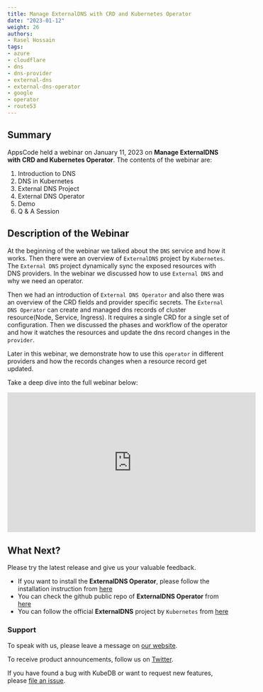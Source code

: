 ```yaml
---
title: Manage ExternalDNS with CRD and Kubernetes Operator
date: "2023-01-12"
weight: 26
authors:
- Rasel Hossain
tags:
- azure
- cloudflare
- dns
- dns-provider
- external-dns
- external-dns-operator
- google
- operator
- route53
---
```


## Summary
AppsCode held a webinar on January 11, 2023 on **Manage ExternalDNS with CRD and Kubernetes Operator**. The contents of the webinar are:

1) Introduction to DNS
2) DNS in Kubernetes
3) External DNS Project
4) External DNS Operator
5) Demo
6) Q & A Session

## Description of the Webinar
At the beginning of the webinar we talked about the `DNS` service and how it works. Then there were an overview of `ExternalDNS` project by `Kubernetes`. The `External DNS` project dynamically sync the exposed resources with DNS providers. In the webinar we discussed how to use `External DNS` and why we need an operator.

Then we had an introduction of `External DNS Operator` and also there was an overview of the CRD fields and provider specific secrets. The `External DNS Operator` can create and managed dns records of cluster resource(Node, Service, Ingress). It requires a single CRD for a single set of configuration. Then we discussed the phases and workflow of the operator and how it watches the resources and update the dns record changes in the `provider`.

Later in this webinar, we demonstrate how to use this `operator` in different providers and how the records changes when a resource record get updated.

Take a deep dive into the full webinar below:

<iframe width="560" height="315" src="https://youtu.be/l96AJWBsnhc" title="YouTube video player" frameborder="0" allow="accelerometer; autoplay; clipboard-write; encrypted-media; gyroscope; picture-in-picture" allowfullscreen></iframe>

## What Next?

Please try the latest release and give us your valuable feedback.

- If you want to install the **ExternalDNS Operator**, please follow the installation instruction from [here](https://github.com/kubeops/installer/tree/master/charts/external-dns-operator)
- You can check the github public repo of **ExternalDNS Operator** from [here](https://github.com/kubeops/external-dns-operator)
- You can follow the official **ExternalDNS** project by `Kubernetes` from [here](https://github.com/kubernetes-sigs/external-dns)

### Support

To speak with us, please leave a message on [our website](https://appscode.com/contact/).

To receive product announcements, follow us on [Twitter](https://twitter.com/kubedb).

If you have found a bug with KubeDB or want to request new features, please [file an issue](https://github.com/kubedb/project/issues/new).

